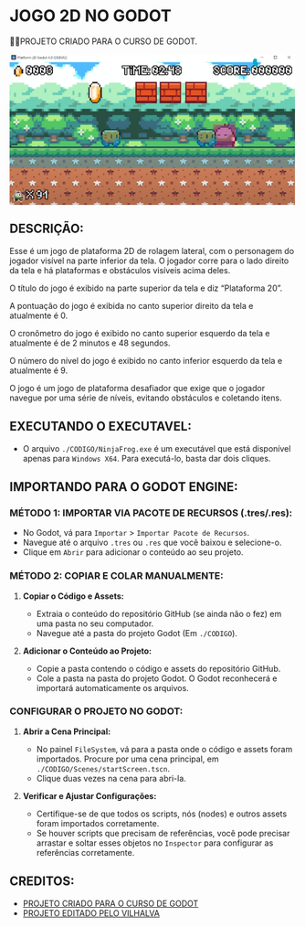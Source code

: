 # JOGO 2D NO GODOT
👨‍🏫PROJETO CRIADO PARA O CURSO DE GODOT.

<img src="FOTO.png" align="center" width="500"> <br> 

## DESCRIÇÃO:
Esse é um jogo de plataforma 2D de rolagem lateral, com o personagem do jogador visível na parte inferior da tela. O jogador corre para o lado direito da tela e há plataformas e obstáculos visíveis acima deles.

O título do jogo é exibido na parte superior da tela e diz “Plataforma 20”.

A pontuação do jogo é exibida no canto superior direito da tela e atualmente é 0.

O cronômetro do jogo é exibido no canto superior esquerdo da tela e atualmente é de 2 minutos e 48 segundos.

O número do nível do jogo é exibido no canto inferior esquerdo da tela e atualmente é 9.

O jogo é um jogo de plataforma desafiador que exige que o jogador navegue por uma série de níveis, evitando obstáculos e coletando itens.

## EXECUTANDO O EXECUTAVEL:
- O arquivo `./CODIGO/NinjaFrog.exe` é um executável que está disponível apenas para `Windows X64`. Para executá-lo, basta dar dois cliques. 

## IMPORTANDO PARA O GODOT ENGINE:
### MÉTODO 1: IMPORTAR VIA PACOTE DE RECURSOS (.tres/.res):
   - No Godot, vá para `Importar` > `Importar Pacote de Recursos`.
   - Navegue até o arquivo `.tres` ou `.res` que você baixou e selecione-o.
   - Clique em `Abrir` para adicionar o conteúdo ao seu projeto.

### MÉTODO 2: COPIAR E COLAR MANUALMENTE:
1. **Copiar o Código e Assets:**
   - Extraia o conteúdo do repositório GitHub (se ainda não o fez) em uma pasta no seu computador.
   - Navegue até a pasta do projeto Godot (Em `./CODIGO`).

2. **Adicionar o Conteúdo ao Projeto:**
   - Copie a pasta contendo o código e assets do repositório GitHub.
   - Cole a pasta na pasta do projeto Godot. O Godot reconhecerá e importará automaticamente os arquivos.

### CONFIGURAR O PROJETO NO GODOT:
1. **Abrir a Cena Principal:**
   - No painel `FileSystem`, vá para a pasta onde o código e assets foram importados. Procure por uma cena principal, em `./CODIGO/Scenes/startScreen.tscn`.
   - Clique duas vezes na cena para abri-la.

2. **Verificar e Ajustar Configurações:**
   - Certifique-se de que todos os scripts, nós (nodes) e outros assets foram importados corretamente.
   - Se houver scripts que precisam de referências, você pode precisar arrastar e soltar esses objetos no `Inspector` para configurar as referências corretamente.

## CREDITOS:
- [PROJETO CRIADO PARA O CURSO DE GODOT](https://github.com/VILHALVA/CURSO-DE-GODOT)
- [PROJETO EDITADO PELO VILHALVA](https://github.com/VILHALVA)
